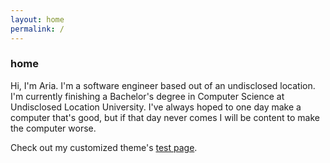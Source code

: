 ```yaml
---
layout: home
permalink: /
---
```


### home

Hi, I'm Aria. I'm a software engineer based out of an undisclosed location. I'm currently finishing a Bachelor's degree in Computer Science at Undisclosed Location University. I've always hoped to one day make a computer that's good, but if that day never comes I will be content to make the computer worse.

Check out my customized theme's [test page](/theme-debug).